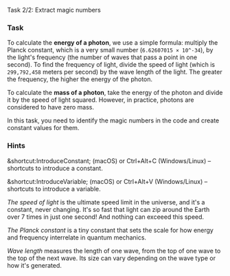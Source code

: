 Task 2/2: Extract magic numbers

### Task

To calculate the **energy of a photon**, we use a simple formula: multiply the Planck constant, which is a very small
number (`6.62607015 × 10^-34`), by the light's frequency (the number of waves that pass a point in one second). To find
the frequency of light, divide the speed of light (which is `299,792,458` meters per second) by the wave length of
the light. The greater the frequency, the higher the energy of the photon.

To calculate the **mass of a photon**, take the energy of the photon and divide it by the speed of
light squared. However, in practice, photons are considered to have zero mass.

In this task, you need to identify the magic numbers in the code and create constant values for them.

### Hints

<div class="hint" title="Shortcut for Introduce constant refactoring">

&shortcut:IntroduceConstant; (macOS) or Ctrl+Alt+C (Windows/Linux) – shortcuts to introduce a constant.
</div>

<div class="hint" title="Shortcut for Introduce variable refactoring">

&shortcut:IntroduceVariable; (macOS) or Ctrl+Alt+V (Windows/Linux) – shortcuts to introduce a variable.
</div>

<div class="hint" title="Speed of light">

_The speed of light_ is the ultimate speed limit in the universe, and it's a constant, never changing.
It's so fast that light can zip around the Earth over 7 times in just one second! And nothing can exceeed this speed.
</div>

<div class="hint" title="Planck constant">

_The Planck constant_ is a tiny constant that sets the scale for how energy and frequency interrelate in quantum
mechanics.
</div>

<div class="hint" title="Wave length">

_Wave length_ measures the length of one wave, from the top of one wave to the top of the next wave.
Its size can vary depending on the wave type or how it's generated.
</div>
